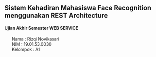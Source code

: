 <h2><strong>Sistem Kehadiran Mahasiswa Face Recognition menggunakan REST Architecture</strong></h2>
<h4><strong>Ujian Akhir Semester WEB SERVICE</strong></h4>
<ul style="list-style: none;">
  <li>Nama : Rizqi Novikasari</li>
  <li>NIM  : 19.01.53.0030</li>
  <li>Kelompok : A1</li>
</ul>
